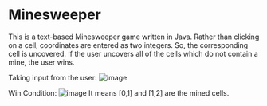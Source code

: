 # Minesweeper
This is a text-based Minesweeper game written in Java.
Rather than clicking on a cell, coordinates are entered as two integers.
So, the corresponding cell is uncovered.
If the user uncovers all of the cells which do not contain a mine, the user wins.

Taking input from the user:
![image](https://github.com/arslanatakan/Minesweeper/assets/70545078/3d8b963f-7628-499f-b582-b45c054090f8)

Win Condition:
![image](https://github.com/arslanatakan/Minesweeper/assets/70545078/f7c36e78-0451-4166-99bc-1f3a913c0c33)
It means [0,1] and [1,2] are the mined cells.


